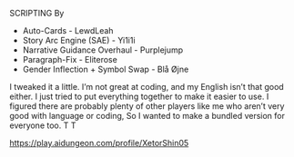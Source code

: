 SCRIPTING By
- Auto-Cards - LewdLeah
- Story Arc Engine (SAE) - Yi1i1i
- Narrative Guidance Overhaul - Purplejump
- Paragraph-Fix - Eliterose
-  Gender Inflection + Symbol Swap - Blå Øjne

I tweaked it a little. I’m not great at coding, and my English isn’t that good either. 
I just tried to put everything together to make it easier to use. 
I figured there are probably plenty of other players like me who aren’t very good with language or coding, 
So I wanted to make a bundled version for everyone too. T T

https://play.aidungeon.com/profile/XetorShin05
